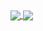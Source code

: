 <!-- [![Top Langs](https://github-readme-stats.vercel.app/api/top-langs/?username=anuraghazra&langs_count=10&theme=aura&layout=compact)](https://github.com/anuraghazra/github-readme-stats)
  [![Anurag's GitHub stats](https://github-readme-stats.vercel.app/api?username=hashsaksham&include_all_commits=true&show_icons=true&count_private=true&theme=aura)](https://github.com/anuraghazra/github-readme-stats)
 -->

<a href="https://github.com/hashsaksham">
  <img align="center" src="https://github-readme-stats.vercel.app/api/top-langs/?username=hashsaksham&langs_count=10&theme=aura" />
</a>
<a href="https://github.com/hashsaksham">
  <img align="center" src="https://github-readme-stats.vercel.app/api?username=hashsaksham&include_all_commits=true&show_icons=true&count_private=true&theme=aura" />
</a>
